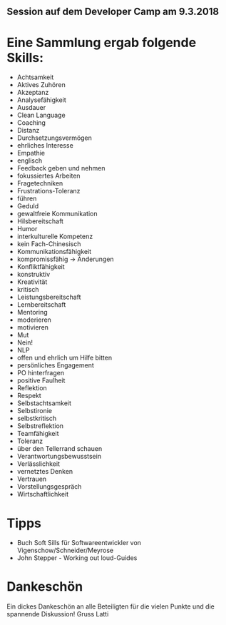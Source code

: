 Session auf dem Developer Camp am 9.3.2018
------------------------------------------

# Eine Sammlung ergab folgende Skills:

* Achtsamkeit
* Aktives Zuhören
* Akzeptanz
* Analysefähigkeit
* Ausdauer
* Clean Language
* Coaching
* Distanz
* Durchsetzungsvermögen
* ehrliches Interesse
* Empathie
* englisch
* Feedback geben und nehmen
* fokussiertes Arbeiten
* Fragetechniken
* Frustrations-Toleranz
* führen
* Geduld
* gewaltfreie Kommunikation
* Hilsbereitschaft
* Humor
* interkulturelle Kompetenz
* kein Fach-Chinesisch
* Kommunikationsfähigkeit
* kompromissfähig -> Änderungen
* Konfliktfähigkeit
* konstruktiv
* Kreativität
* kritisch
* Leistungsbereitschaft
* Lernbereitschaft
* Mentoring
* moderieren
* motivieren
* Mut
* Nein! 
* NLP
* offen und ehrlich um Hilfe bitten
* persönliches Engagement
* PO hinterfragen
* positive Faulheit
* Reflektion
* Respekt
* Selbstachtsamkeit
* Selbstironie
* selbstkritisch
* Selbstreflektion
* Teamfähigkeit
* Toleranz
* über den Tellerrand schauen
* Verantwortungsbewusstsein
* Verlässlichkeit
* vernetztes Denken
* Vertrauen
* Vorstellungsgespräch
* Wirtschaftlichkeit


# Tipps

* Buch Soft Sills für Softwareentwickler von Vigenschow/Schneider/Meyrose
* John Stepper - Working out loud-Guides


# Dankeschön

Ein dickes Dankeschön an alle Beteiligten für die vielen Punkte und die spannende Diskussion!
Gruss
Latti
